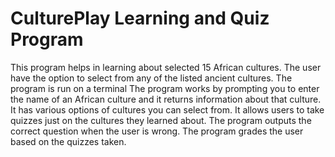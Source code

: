 # CulturePlay Learning and Quiz Program
This program helps in learning about selected 15 African cultures. The user have the option to select from any of the listed ancient cultures.
The program is run on a terminal 
The program works by prompting you to enter the name of an African culture and it returns information about that culture.
It has various options of cultures you can select from.
It allows users to take quizzes just on the cultures they learned about.
The program outputs the correct question when the user is wrong.
The program grades the user based on the quizzes taken.

